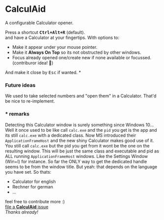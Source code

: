 # CalculAid

A configurable Calculator opener.

Press a shortcut <kbd>**Ctrl+Alt+R**</kbd> (default).\
and have a Calculator at your fingertips. With options to:

* Make it appear under your mouse pointer.
* Make it **Always On Top** so its not obstructed by other windows.
* Focus already opened one/create new if none available or focussed. (contriburor idea! 🙏)

And make it close by <kbd>Esc</kbd> if wanted. *

### Future ideas

We used to take selected numbers and "open them" in a Calculator. That'd be nice to re-implement.

### * remarks

Detecting this Calculator window is surely something since Windows 10... Well it once used to be like call `calc.exe` and the `pid` you get is the app and its still `calc.exe` with a dedicated class. Now MS introduced their `ApplicationFrameHost` and the new shiny Calculator makes good use of it. You still call `calc.exe` but the pid you get from it wont be the one on the resulting window. This will be just the same class and executable and pid as ALL running `ApplicationFrameHost` windows. Like the Settings Window (Win+I) for instance. So far the ONLY way to get the dedicated handle seems to be from the window title. But yeah: that depends on the language you have set. So thats:
* Calculator for english
* Rechner for german
* ...

feel free to contribute more :)\
[file a **CalculAid** issue](https://github.com/ewerybody/a2.modules/issues/new?labels=mod%3ACalculAid)\
_Thanks already!_
